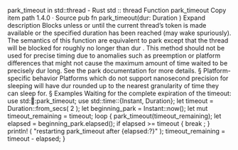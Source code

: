 park_timeout in std::thread - Rust
std
::
thread
Function
park_timeout
Copy item path
1.4.0
·
Source
pub fn park_timeout(dur:
Duration
)
Expand description
Blocks unless or until the current thread’s token is made available or
the specified duration has been reached (may wake spuriously).
The semantics of this function are equivalent to
park
except
that the thread will be blocked for roughly no longer than
dur
. This
method should not be used for precise timing due to anomalies such as
preemption or platform differences that might not cause the maximum
amount of time waited to be precisely
dur
long.
See the
park documentation
for more details.
§
Platform-specific behavior
Platforms which do not support nanosecond precision for sleeping will have
dur
rounded up to the nearest granularity of time they can sleep for.
§
Examples
Waiting for the complete expiration of the timeout:
use
std::thread::park_timeout;
use
std::time::{Instant, Duration};
let
timeout = Duration::from_secs(
2
);
let
beginning_park = Instant::now();
let
mut
timeout_remaining = timeout;
loop
{
    park_timeout(timeout_remaining);
let
elapsed = beginning_park.elapsed();
if
elapsed >= timeout {
break
;
    }
println!
(
"restarting park_timeout after {elapsed:?}"
);
    timeout_remaining = timeout - elapsed;
}